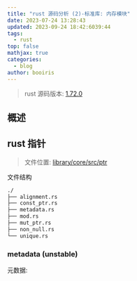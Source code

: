 ```yaml
---
title: "rust 源码分析 (2)-标准库: 内存模块"
date: 2023-07-24 13:28:43
updated: 2023-09-24 18:42:6039:44
tags:
  - rust
top: false
mathjax: true
categories:
  - blog
author: booiris
---
```


> rust 源码版本: [1.72.0](https://github.com/rust-lang/rust/tree/1.72.0)

## 概述

## rust 指针

> 文件位置: [library/core/src/ptr](https://github.com/rust-lang/rust/tree/1.72.0/library/core/src/ptr)

文件结构

```bash
./
├── alignment.rs
├── const_ptr.rs
├── metadata.rs
├── mod.rs
├── mut_ptr.rs
├── non_null.rs
└── unique.rs
```

### metadata (unstable)

元数据:
